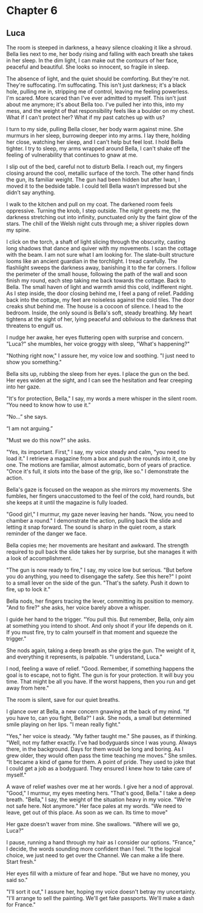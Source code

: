 # Chapter 6
## Luca
 
The room is steeped in darkness, a heavy silence cloaking it like a shroud. Bella lies next to me, her body rising and falling with each breath she takes in her sleep. In the dim light, I can make out the contours of her face, peaceful and beautiful. She looks so innocent, so fragile in sleep.
 
The absence of light, and the quiet should be comforting. But they're not. They're suffocating. I'm suffocating. This isn't just darkness; it's a black hole, pulling me in, stripping me of control, leaving me feeling powerless. I'm scared. More scared than I've ever admitted to myself. This isn't just about me anymore; it's about Bella too. I've pulled her into this, into my mess, and the weight of that responsibility feels like a boulder on my chest. What if I can't protect her? What if my past catches up with us?
 
I turn to my side, pulling Bella closer, her body warm against mine. She murmurs in her sleep, burrowing deeper into my arms. I lay there, holding her close, watching her sleep, and I can't help but feel lost. I hold Bella tighter. I try to sleep, my arms wrapped around Bella, I can't shake off the feeling of vulnerability that continues to gnaw at me.
 
I slip out of the bed, careful not to disturb Bella. I reach out, my fingers closing around the cool, metallic surface of the torch. The other hand finds the gun, its familiar weight. The gun had been hidden but after Iwan, I moved it to the bedside table. I could tell Bella wasn’t impressed but she didn’t say anything. 

I walk to the kitchen and pull on my coat. The darkened room feels oppressive. Turning the knob, I step outside. The night greets me, the darkness stretching out into infinity, punctuated only by the faint glow of the stars. The chill of the Welsh night cuts through me; a shiver ripples down my spine.
 
I click on the torch, a shaft of light slicing through the obscurity, casting long shadows that dance and quiver with my movements. I scan the cottage with the beam. I am not sure what I am looking for. The slate-built structure looms like an ancient guardian in the torchlight. I tread carefully. The flashlight sweeps the darkness away, banishing it to the far corners. I follow the perimeter of the small house, following the path of the wall and soon finish my round, each step taking me back towards the cottage. Back to Bella. The small haven of light and warmth amid this cold, indifferent night. As I step inside, the door closing behind me, I feel a pang of relief. Padding back into the cottage, my feet are noiseless against the cold tiles. The door creaks shut behind me. The house is a cocoon of silence. I head to the bedroom. Inside, the only sound is Bella's soft, steady breathing. My heart tightens at the sight of her, lying peaceful and oblivious to the darkness that threatens to engulf us.
 
I nudge her awake, her eyes fluttering open with surprise and concern. "Luca?" she mumbles, her voice groggy with sleep, "What's happening?"
 
"Nothing right now," I assure her, my voice low and soothing. "I just need to show you something."
 
Bella sits up, rubbing the sleep from her eyes. I place the gun on the bed. Her eyes widen at the sight, and I can see the hesitation and fear creeping into her gaze.
 
"It's for protection, Bella," I say, my words a mere whisper in the silent room. “You need to know how to use it.”
 
“No…” she says.
 
“I am not arguing.”

"Must we do this now?" she asks.

"Yes, its important. First," I say, my voice steady and calm, "you need to load it." I retrieve a magazine from a box and push the rounds into it, one by one. The motions are familiar, almost automatic, born of years of practice. "Once it's full, it slots into the base of the grip, like so." I demonstrate the action.
 
Bella's gaze is focused on the weapon as she mirrors my movements. She fumbles, her fingers unaccustomed to the feel of the cold, hard rounds, but she keeps at it until the magazine is fully loaded.
 
"Good girl," I murmur, my gaze never leaving her hands. "Now, you need to chamber a round." I demonstrate the action, pulling back the slide and letting it snap forward. The sound is sharp in the quiet room, a stark reminder of the danger we face.
 
Bella copies me; her movements are hesitant and awkward. The strength required to pull back the slide takes her by surprise, but she manages it with a look of accomplishment.
 
"The gun is now ready to fire," I say, my voice low but serious. "But before you do anything, you need to disengage the safety. See this here?" I point to a small lever on the side of the gun. "That's the safety. Push it down to fire, up to lock it."
 
Bella nods, her fingers tracing the lever, committing its position to memory. "And to fire?" she asks, her voice barely above a whisper.
 
I guide her hand to the trigger. "You pull this. But remember, Bella, only aim at something you intend to shoot. And only shoot if your life depends on it. If you must fire, try to calm yourself in that moment and squeeze the trigger."
 
She nods again, taking a deep breath as she grips the gun. The weight of it, and everything it represents, is palpable. "I understand, Luca."
 
I nod, feeling a wave of relief. "Good. Remember, if something happens the goal is to escape, not to fight. The gun is for your protection. It will buy you time. That might be all you have. If the worst happens, then you run and get away from here."
 
The room is silent, save for our quiet breaths.
 
I glance over at Bella, a new concern gnawing at the back of my mind. "If you have to, can you fight, Bella?" I ask. She nods, a small but determined smile playing on her lips. "I mean really fight."

"Yes," her voice is steady. "My father taught me." She pauses, as if thinking. "Well, not my father exactly. I've had bodyguards since I was young. Always there, in the background. Days for them would be long and boring. As I grew older, they would often pass the time teaching me moves.”  She smiles. “It became a kind of game for them. A point of pride. They used to joke that I could get a job as a bodyguard. They ensured I knew how to take care of myself."
 
A wave of relief washes over me at her words. I give her a nod of approval. "Good," I murmur, my eyes meeting hers. "That's good, Bella." I take a deep breath. "Bella," I say, the weight of the situation heavy in my voice. "We're not safe here. Not anymore." Her face pales at my words. "We need to leave, get out of this place. As soon as we can. Its time to move"
 
Her gaze doesn't waver from mine. She swallows. "Where will we go, Luca?"
 
I pause, running a hand through my hair as I consider our options. "France," I decide, the words sounding more confident than I feel. "It the logical choice, we just need to get over the Channel. We can make a life there. Start fresh."
 
Her eyes fill with a mixture of fear and hope. "But we have no money, you said so."
 
"I'll sort it out," I assure her, hoping my voice doesn't betray my uncertainty. "I'll arrange to sell the painting. We'll get fake passports. We'll make a dash for France."